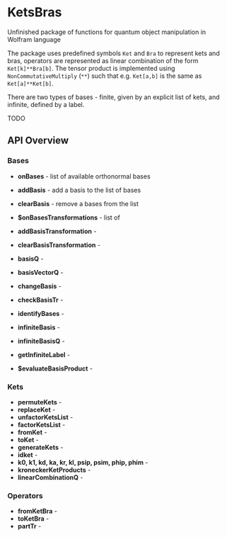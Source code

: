 # KetsBras
Unfinished package of functions for quantum object manipulation in Wolfram language

The package uses predefined symbols `Ket` and `Bra` to represent kets and bras, operators are represented as linear combination of the form `Ket[k]**Bra[b]`. The tensor product is implemented using `NonCommutativeMultiply` (`**`) such that e.g. `Ket[a,b]` is the same as `Ket[a]**Ket[b]`.

There are two types of bases - finite, given by an explicit list of kets, and infinite, defined by a label.

TODO

## API Overview

### Bases

- **onBases** - list of available orthonormal bases
- **addBasis** - add a basis to the list of bases
- **clearBasis** - remove a bases from the list

- **$onBasesTransformations** - list of 
- **addBasisTransformation** - 
- **clearBasisTransformation** - 

- **basisQ** -
- **basisVectorQ** - 
- **changeBasis** - 
- **checkBasisTr** - 


- **identifyBases** - 
- **infiniteBasis** - 
- **infiniteBasisQ** - 

- **getInfiniteLabel** - 
- **$evaluateBasisProduct** - 

### Kets

- **permuteKets** - 
- **replaceKet** - 
- **unfactorKetsList** - 
- **factorKetsList** - 
- **fromKet** - 
- **toKet** - 
- **generateKets** - 
- **idket** - 
- **k0, k1, kd, ka, kr, kl, psip, psim, phip, phim** - 
- **kroneckerKetProducts** - 
- **linearCombinationQ** - 

### Operators

- **fromKetBra** - 
- **toKetBra** - 
- **partTr** - 

